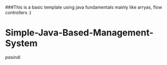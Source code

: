 ###This is a basic template using java fundamentals mainly like arryas, flow controllers      :)

# Simple-Java-Based-Management-System
_pasindi_
